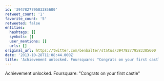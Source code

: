```yaml
---
id: '394782779583385600'
retweet_count: '1'
favorite_count: '5'
retweeted: false
entities:
  hashtags: []
  symbols: []
  user_mentions: []
  urls: []
original_url: https://twitter.com/benbalter/status/394782779583385600
date: '2013-10-28T11:08:44.000Z'
title: 'Achievement unlocked. Foursquare: "Congrats on your first castle"'
---
```


Achievement unlocked. Foursquare: "Congrats on your first castle"